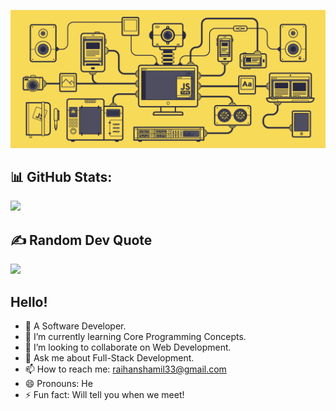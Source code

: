 ![MasterHead](https://raw.githubusercontent.com/deadmanShadow/deadmanShadow/main/jsman.gif)



## 📊 GitHub Stats:

![](https://github-readme-streak-stats.herokuapp.com/?user=deadmanShadow&theme=dark&hide_border=false)<br/> 
</p>


## ✍️ Random Dev Quote
![](https://quotes-github-readme.vercel.app/api?type=horizontal&theme=radical)
  
</p>

## Hello! 

- 🔭 A Software Developer.
- 🌱 I’m currently learning Core Programming Concepts.
- 👯 I’m looking to collaborate on Web Development.
- 💬 Ask me about Full-Stack Development.
- 📫 How to reach me: raihanshamil33@gmail.com
- 😄 Pronouns: He
- ⚡ Fun fact: Will tell you when we meet!
